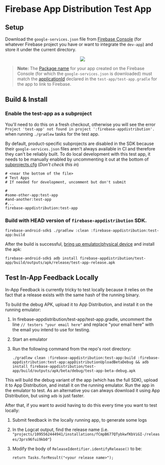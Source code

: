 # Firebase App Distribution Test App

## Setup

Download the `google-services.json` file from [Firebase Console](https://console.firebase.google.com/)
(for whatever Firebase project you have or want to integrate the `dev-app`) and store it under the
current directory.

<p align="center">
  <img src="https://i.stack.imgur.com/BFmz5.png">
</p>

> **Note:** The [Package name](https://firebase.google.com/docs/android/setup#register-app) for your
app created on the Firebase Console (for which the `google-services.json` is downloaded) must match
the [applicationId](https://developer.android.com/studio/build/application-id.html) declared in the
`test-app/test-app.gradle` for the app to link to Firebase.

## Build & Install

### Enable the test-app as a subproject ###

You'll need to do this on a fresh checkout, otherwise you will see the error `Project 'test-app' not found in project ':firebase-appdistribution'.` when running `./gradlew` tasks for the test app.

By default, product-specific subprojects are disabled in the SDK because their `google-services.json` files aren't always available in CI and therefore they can't be reliably built.  To do local development with this test app, it needs to be manually enabled by uncommenting it out at the bottom of [subprojects.cfg](https://github.com/firebase/firebase-android-sdk/blob/main/subprojects.cfg) (*Don't check this in*)

```
# <near the bottom of the file>
# Test Apps
# If needed for development, uncomment but don't submit

#
#some-other-app:test-app
#and-another:test-app
#...
firebase-appdistribution:test-app

```

### Build with HEAD version of `firebase-appdistribution` SDK.

```
firebase-android-sdk$ ./gradlew :clean :firebase-appdistribution:test-app:build
```

After the build is successful, [bring up emulator/physical device](https://developer.android.com/studio/run/emulator)
and install the apk:

```
firebase-android-sdk$ adb install firebase-appdistribution/test-app/build/outputs/apk/release/test-app-release.apk
```

## Test In-App Feedback Locally

In-App Feedback is currently tricky to test locally because it relies on the
fact that a release exists with the same hash of the running binary.

To build the debug APK, upload it to App Distribution, and install it on the running emulator:
1. In firebase-appdistribution/test-app/test-app.gradle, uncomment the line `// testers "your email here"` and replace "your email here" with the email you intend to use for testing.
1. Start an emulator
1. Run the following command from the repo's root directory:

    ```
    ./gradlew clean :firebase-appdistribution:test-app:build :firebase-appdistribution:test-app:appDistributionUploadBetaDebug && adb install firebase-appdistribution/test-app/build/outputs/apk/beta/debug/test-app-beta-debug.apk
    ```
   
This will build the debug variant of the app (which has the full SDK), upload it to App Distribution, and install it on the running emulator. Run the app in the emulator to test. As an alternative you can always download it using App Distribution, but using `adb` is just faster.

After that, if you want to avoid having to do this every time you want to test locally:

1. Submit feedback in the locally running app, to generate some logs
1. In the Logcat output, find the release name (i.e. `"projects/1095562444941/installations/fCmpB677QTybkwfKbViGI-/releases/3prs96fui9kb0"`)
1. Modify the body of `ReleaseIdentifier.identifyRelease()` to be:

    ```
    return Tasks.forResult("<your release name>");
    ```
